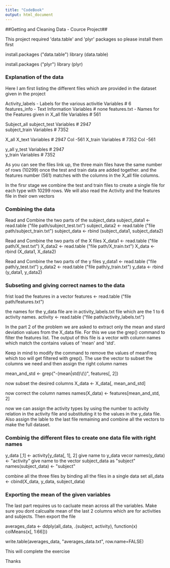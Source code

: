 ```yaml
---
title: "CodeBook"
output: html_document
---
```

 
 
##Getting and Cleaning Data - Cource Project##
 
 This project required 'data.table' and 'plyr' packages so please install them first
 
 
install.packages ("data.table")
library (data.table)

install.packages ("plyr")
library (plyr)

### Explanation of the data ###
Here I am first listing the different files which are provided in the dataset given in the project

        		
				
Activity_labels	- Labels for the various activitie              Variables # 6	
features_info	- Text Information	                        Variables # none
features.txt	- Names for the Features given in X_all file    Variables # 561	
				
Subject_all	subject_test		        Variables # 2947	
	        subject_train		        Variables # 7352	
				
X_all	        X_text                          Variables # 2947 Col -561
	        X_train		                Variables # 7352 Col -561
				
y_all	        y_test		                Variables # 2947	
	        y_train		                Variables # 7352	
				
As you can see the files link up, the three main files have the same number of rows (10299) once the test and train data are added together. and the features number (561) matches with the columns in the X_all file columns.

In the firsr stage we combine the test and train files to create a single file for each type with 10299 rows. We will also read the Activity and the features file in their own vectors

### Combining the data ###

Read and Combine the two parts of the subject_data
subject_data1 <- read.table ("file path/subject_test.txt")
subject_data2 <- read.table ("file path/subject_train.txt")
subject_data <- rbind (subject_data1, subject_data2)

Read and Combine the two parts of the X files
X_data1 <- read.table ("file path/X_test.txt")
X_data2 <- read.table ("file path/X_train.txt")
X_data <- rbind (X_data1, X_data2)

Read and Combine the two parts of the y files
y_data1 <- read.table ("file path/y_test.txt")
y_data2 <- read.table ("file path/y_train.txt")
y_data <- rbind (y_data1, y_data2)


### Subseting and giving correct names to the data ###


frist load the features in a vector 
features <- read.table ("file path/features.txt")

the names for the y_data file are in activity_labels.txt file which are
the 1 to 6 activity names. 
activity <- read.table ("file path/activity_labels.txt")



In the part 2 of the problem we are asked to extract only the mean and stard deviation values from the X_data file. For this we use the grep() command to filter the features list. The output of this file is a vector with column names which match the contains values of 'mean' and 'std'. 

Keep in mind to modify the command to remove the values of meanFreq which too will get filtered with grep(). The use the vector to subset the columns we need and then assign the right column names



mean_and_std <- grep("-(mean|std)\\(\\)", features[, 2])

now subset the desired columns
X_data <- X_data[, mean_and_std]

now correct the column names
names(X_data) <- features[mean_and_std, 2]


now we can assign the activity types by using the number to activity relation in the activity file and substituting it to the values in the y_data file. Also assign the lable to the last file remaining and combine all the vectors to make the full dataset.

### Combinig the different files to create one data file with right names ###

y_data [,1] <- activity[y_data[, 1], 2]
give name to y_data vecor
names(y_data) <- "activity"
give name to the vector subject_data as "subject"
names(subject_data) <- "subject"

combine all the three files by binding all the files in a single data set 
all_data <- cbind(X_data, y_data, subject_data)


### Exporting the mean of the given variables ###

The last part requires us to cacluate mean across all the variables. Make sure you dont calcualte mean of the last 2 columns which are for activities and subjects. Then export the file 


averages_data <- ddply(all_data, .(subject, activity), function(x) colMeans(x[, 1:66]))

write.table(averages_data, "averages_data.txt", row.name=FALSE)


This will complete the exercise


Thanks
